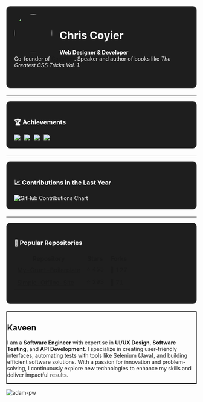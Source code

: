 <div style="border: 1px solid #444; border-radius: 10px; padding: 20px; margin-bottom: 20px; background-color: #1e1e1e; color: #fff;">

<img src="https://avatars.githubusercontent.com/u/123456?v=4" width="100" style="border-radius: 50%; float: left; margin-right: 20px;" />

# Chris Coyier  
**Web Designer & Developer**  
Co-founder of [CodePen](https://codepen.io). Speaker and author of books like *The Greatest CSS Tricks Vol. 1*.  

<br clear="left">

</div>

---

<div style="border: 1px solid #444; border-radius: 10px; padding: 20px; margin-bottom: 20px; background-color: #1e1e1e; color: #fff;">

### 🏆 Achievements  

<div style="display: flex; flex-wrap: wrap; gap: 10px;">
  <img src="https://img.shields.io/badge/Achievement-1-green?style=for-the-badge" />
  <img src="https://img.shields.io/badge/Achievement-2-blue?style=for-the-badge" />
  <img src="https://img.shields.io/badge/Achievement-3-red?style=for-the-badge" />
  <img src="https://img.shields.io/badge/Achievement-4-purple?style=for-the-badge" />
</div>

</div>

---

<div style="border: 1px solid #444; border-radius: 10px; padding: 20px; margin-bottom: 20px; background-color: #1e1e1e; color: #fff;">

### 📈 Contributions in the Last Year  

<img src="https://ghchart.rshah.org/ChrisCoyier" alt="GitHub Contributions Chart" />

</div>

---

<div style="border: 1px solid #444; border-radius: 10px; padding: 20px; margin-bottom: 20px; background-color: #1e1e1e; color: #fff;">

### 📂 Popular Repositories  

| Repository                      | Stars | Forks |
|---------------------------------|-------|-------|
| [My-Grunt-Boilerplate](https://github.com/ChrisCoyier/My-Grunt-Boilerplate) | ⭐ 455 | 🍴 127 |
| [Simple-Offline-Site](https://github.com/ChrisCoyier/Simple-Offline-Site) | ⭐ 293 | 🍴 71 |

</div>



<div style="border: 2px solid black; ">
<h2> Kaveen </h2>

I am a **Software Engineer** with expertise in **UI/UX Design**, **Software Testing**, and **API Development**. I specialize in creating user-friendly interfaces, automating tests with tools like Selenium (Java), and building efficient software solutions. With a passion for innovation and problem-solving, I continuously explore new technologies to enhance my skills and deliver impactful results.
</div>



<p><img align="center"
    src="https://github-readme-stats.vercel.app/api/top-langs?username=Kaveen1212&show_icons=true&locale=en&bg_color=0d1117&text_color=ffffff&layout=compact"
    alt="adam-pw" 
    bg_color=#808080/></p>

